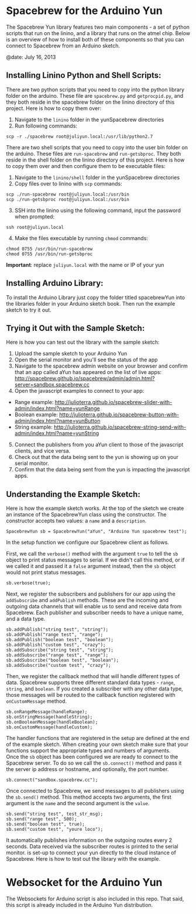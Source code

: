 # Spacebrew for the Arduino Yun

The Spacebrew Yun library features two main components - a set of python scripts that run on the linino, and a library that runs on the atmel chip. Below is an overview of how to install both of these components so that you can connect to Spacebrew from an Arduino sketch.

@date:  July 16, 2013


## Installing Linino Python and Shell Scripts:
There are two python scripts that you need to copy into the python library folder on the arduino. These file are `spacebrew.py` and `getprocpid.py`, and they both reside in the spacebrew folder on the linino directory of this project. Here is how to copy them over: 
  
1. Navigate to the `linino` folder in the yunSpacebrew directories  
2. Run following commands:  
  
```
scp -r ./spacebrew root@juliyun.local:/usr/lib/python2.7
```

There are two shell scripts that you need to copy into the user bin folder on the arduino. These files are `run-spacebrew` and `run-getsbproc`. They both reside in the shell folder on the linino directory of this project. Here is how to copy them over and then configure them to be executable files:

1. Navigate to the `linino/shell` folder in the yunSpacebrew directories  
2. Copy files over to linino with `scp` commands:  
  
```
scp ./run-spacebrew root@juliyun.local:/usr/bin
scp ./run-getsbproc root@juliyun.local:/usr/bin
```

3. SSH into the linino using the following command, input the password when prompted:

```
ssh root@juliyun.local
```

4. Make the files executable by running `chmod` commands:
  
```
chmod 0755 /usr/bin/run-spacebrew
chmod 0755 /usr/bin/run-getsbproc
```
  
**Important**: replace `juliyun.local` with the name or IP of your yun  

## Installing Arduino Library:
To install the Arduino Library just copy the folder titled spacebrewYun into the libraries folder in your Arduino sketch book. Then run the example sketch to try it out.

## Trying it Out with the Sample Sketch:
Here is how you can test out the library with the sample sketch:  
1. Upload the sample sketch to your Arduino Yun  
2. Open the serial monitor and you'll see the status of the app  
3. Navigate to the spacebrew admin website on your browser and confirm that an app called aYun has appeared on the list of live apps: http://spacebrew.github.io/spacebrew/admin/admin.html?server=sandbox.spacebrew.cc   
4. Open the javascript examples to connect to your app:  
  * Range example: http://julioterra.github.io/spacebrew-slider-with-admin/index.html?name=yunRange  
  * Boolean example: http://julioterra.github.io/spacebrew-button-with-admin/index.html?name=yunButton  
  * String example: http://julioterra.github.io/spacebrew-string-send-with-admin/index.html?name=yunString  
5. Connect the publishers from you aYun client to those of the javascript clients, and vice versa.   
6. Check out that the data being sent to the yun is showing up on your serial monitor.   
7. Confirm that the data being sent from the yun is impacting the javascript apps.  
  
## Understanding the Example Sketch:
Here is how the example sketch works. At the top of the sketch we create an instance of the SpacebrewYun class using the constructor. The constructor accepts two values: a `name` and a `description`.  
   
```
SpacebrewYun sb = SpacebrewYun("aYun", "Arduino Yun spacebrew test");
```
  
In the setup function we configure our Spacebrew client as follows.    
  
First, we call the `verbose()` method with the argument `true` to tell the `sb` object to print status messages to serial. If we didn't call this method, or if we called it and passed it a `false` argument instead, then the `sb` object would not print status messages.  
  
```
sb.verbose(true);
``` 
  
Next, we register the subscribers and publishers for our app using the `addSubscribe` and `addPublish` methods. These are the incoming and outgoing data channels that will enable us to send and receive data from Spacebrew. Each publisher and subscriber needs to have a unique name, and a data type.

```
sb.addPublish("string test", "string");
sb.addPublish("range test", "range");
sb.addPublish("boolean test", "boolean");
sb.addPublish("custom test", "crazy");  
sb.addSubscribe("string test", "string");
sb.addSubscribe("range test", "range");
sb.addSubscribe("boolean test", "boolean");
sb.addSubscribe("custom test", "crazy");
```
  
Then, we register the callback method that will handle different types of data. Spacebrew supports three different standard data types - `range`, `string`, and `boolean`. If you created a subscriber with any other data type, those messages will be routed to the callback function registered with `onCustomMessage` method.  
  
```
sb.onRangeMessage(handleRange);
sb.onStringMessage(handleString);
sb.onBooleanMessage(handleBoolean);
sb.onCustomMessage(handleCustom);
```
  
The handler functions that are registered in the setup are defined at the end of the example sketch. When creating your own sketch make sure that your functions support the appropriate types and numbers of arguments.    
Once the `sb` object has been configured we are ready to connect to the Spacebrew server. To do so we call the `sb.connect()` method and pass it the server ip address or hostname, and optionally, the port number. 

```
sb.connect("sandbox.spacebrew.cc"); 
```

Once connected to Spacebrew, we send messages to all publishers using the `sb.send()` method. This method accepts two arguments, the first argument is the `name` and the second argument is the `value`.   
  
```
sb.send("string test", test_str_msg);
sb.send("range test", 500);
sb.send("boolean test", true);
sb.send("custom test", "youre loco");
```
  
It automatically publishes information on the outgoing routes every 2 seconds. Data received via the subscriber routes is printed to the serial monitor. is set-up to connect your yun directly to the cloud instance of Spacebrew. Here is how to test out the library with the example.   
  
# Websocket for the Arduino Yun
  
The Websockets for Arduino script is also included in this repo. That said, this script is already included in the Arduino Yun distribution.